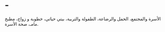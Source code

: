 # -
 الأسرة والمجتمع، الحمل والرضاعة، الطفولة والتربية، بيتي حياتي، خطوبة و زواج، مطبخ مامـ، صحة الأسرة.
